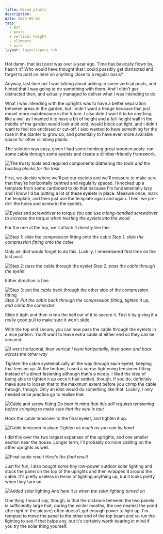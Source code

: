 ```yaml
---
title: Wired plants
description: 
date: 2023-06-05
tags:
  - DIY
  - posts
  - vertical height
  - climbers
  - wire
layout: layouts/post.njk
---
```


Hot damn, that last post was over a year ago. Time has basically flown by, hasn't it? Who would have thought that I could possibly get distracted and forget to post on here on anything close to a regular basis? 

Anyway, last time out I was talking about adding in some vertical posts, and hinted that I was going to do something with them. And I didn't get distracted then, and actually managed to deliver what I was intending to do.

<!--more-->

What I was intending with the uprights was to have a better separation between areas in the garden, but I didn't want a hedge because that just meant more maintenance in the future. I also didn't want it to be anything like a wall as I wanted it to have a bit of height and a full-height wall in the middle of the garden would look a bit odd, would block out light, and I didn't want to feel too enclosed or cut-off. I also wanted to have something for the rose in the planter to grow up, and potentially to have even more available space for other climbing plants.

The solution was easy, given I had some honking great wooden posts: run some cable through some eyelets and create a climber-friendly framework.

![The trusty tools and required components](/img/posts/trusty-tools.jpg)
*Gathering the tools and the building blocks for the task*

First, we decide where we'll put our eyelets and we'll measure to make sure that they're horizontally centred and regularly spaced. I knocked up a template from some cardboard to do that because I'm fundamentally lazy and I know I'd be putting a lot of these eyelets in place. Measure once, mark the template, and then just use the template again and again. Then, we pre-drill the holes and screw in the eyelets. 

![Eyelet and screwdriver to torque](/img/posts/eyelet-and-screwdriver.jpg)
*You can use a long-handled screwdriver to increase the torque when twisting the eyelets into the wood*

For the one at the top, we'll attach it directly like this:

![Step 1: slide the compression fitting onto the cable](/img/posts/cable-1.jpg)
*Step 1: slide the compression fitting onto the cable*

Only an idiot would forget to do this. Luckily, I remembered first time on the last post.

![Step 2: pass the cable through the eyelet](/img/posts/cable-2.jpg)
*Step 2: pass the cable through the eyelet*

Either direction is fine.

![Step 3: put the cable back through the other side of the compression fitting](/img/posts/cable-3.jpg)
*Step 3: Put the cable back through the compression fitting, tighten it up, and crimp the connector*

Slide it tight and then crimp the hell out of it to secure it. Test it by giving it a really good pull to make sure it won't slide.

With the top end secure, you can now pass the cable through the eyelets in a nice pattern. You'll want to leave extra cable at either end so they can be secured. 

![I went horizontal, then vertical](/img/posts/cable-pattern.jpg)
*I went horizontally, then down and back across the other way*

Tighten the cable systematically all the way through each eyelet, keeping that tension up. At the bottom, I used a screw-tightening tensioner fitting instead of a direct fastening although that's a nicety. I liked the idea of being able to tighten it up once it had settled, though. If you do, definitely make sure to loosen that to the maximum extent before you crimp the cable through, though. Only an idiot would do something like that. Luckily, I only needed once practice go to realise that.

![Cable and screw fitting](/img/posts/cable-screw-fitting.jpg)
*Do bear in mind that this still requires tensioning before crimping to make sure that the wire is taut*

Hook the cable tensioner to the final eyelet, and tighten it up.

![Cable tensioner in place](/img/posts/final-tensioning.jpg)
*Tighten as much as you can by hand*

I did this over the two largest expanses of the uprights, and one smaller section near the house. Longer term, I'll probably do more cabling on the other uprights as well.

![Final cable result](/img/posts/final-cable-result.jpg)
*Here's the final result*

Just for fun, I also bought some tiny low-power outdoor solar lighting and stuck the panel on the top of the uprights and then wrapped it around the cable. It's pretty useless in terms of lighting anything up, but it looks pretty when they turn on.

![Added solar lighting](/img/posts/cable-with-solar-lights.jpg)
*And here it is when the solar lighting turned on*

One thing I would say, though, is that the distance between the two panels is sufficiently large that, during the winter months, the one nearest the pond (the right of the picture) often doesn't get enough power to light up. I'm tempted to move the panel to the other end of the top beam and re-run the lighting to see if that helps any, but it's certainly worth bearing in mind if you try the solar thing yourself.